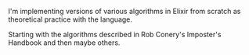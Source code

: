 I'm implementing versions of various algorithms in Elixir from scratch as theoretical practice with the language.

Starting with the algorithms described in Rob Conery's Imposter's Handbook and then maybe others.